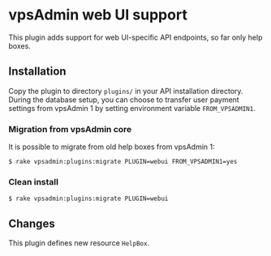 vpsAdmin web UI support
=======================

This plugin adds support for web UI-specific API endpoints, so far only help
boxes.

## Installation
Copy the plugin to directory `plugins/` in your API installation directory.
During the database setup, you can choose to transfer user payment settings
from vpsAdmin 1 by setting environment variable `FROM_VPSADMIN1`.

### Migration from vpsAdmin core
It is possible to migrate from old help boxes from vpsAdmin 1:

    $ rake vpsadmin:plugins:migrate PLUGIN=webui FROM_VPSADMIN1=yes

### Clean install

    $ rake vpsadmin:plugins:migrate PLUGIN=webui

## Changes
This plugin defines new resource `HelpBox`.
